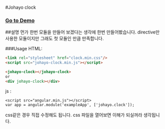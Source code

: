 #Johayo clock
### <a href='http://johayo.com/johayoClock/index.html' target='_black'>Go to Demo</a>

##설명
먼가 한번 모듈을 만들어 보겠다는 생각에 한번 만들어봤습니다. directive만 사용한 모듈이지만 그래도 첫 모듈인 만큼 만족합니다.

###Usage
HTML:
```html
<link rel="stylesheet" href="clock.min.css"/>
<script src="johayo-clock.min.js"></script> 

<johayo-clock></johayo-clock>
or
<div johayo-clock></div>
```
js :
```javascipt
<script src="angular.min.js"></script>
var app = angular.module('exampleApp', ['johayo.clock']);
```
css같은 경우 직접 수정해도 됩니다. css 파일을 열어보면 이해가 되실꺼라 생각됩니다.
